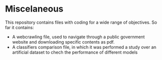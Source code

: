 # Miscelaneous
This repository contains files with coding for a wide range of objectives. So far it contains:
- A webcrawling file, used to navigate through a public government website and downloading specific contents as pdf.
- A classifiers comparison file, in which it was performed a study over an artificial dataset to chech the performance of different models
